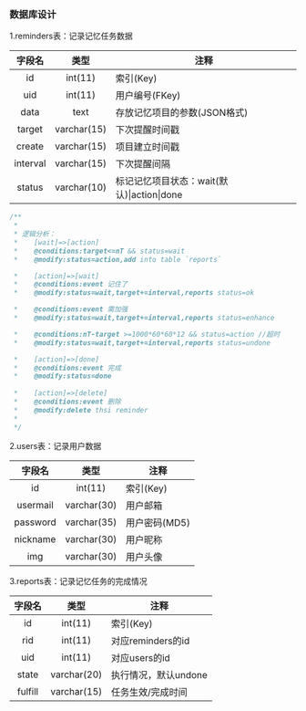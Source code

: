 ### 数据库设计
1.reminders表：记录记忆任务数据

字段名	|类型		|注释
:------:|:---------:|--------------------------------
id		|int(11)	|索引(Key)
uid		|int(11)	|用户编号(FKey)
data	|text		|存放记忆项目的参数(JSON格式)
target	|varchar(15)|下次提醒时间戳
create  |varchar(15)|项目建立时间戳
interval|varchar(15)|下次提醒间隔
status	|varchar(10)|标记记忆项目状态：wait(默认)\|action\|done

```javascript  
/**
 *
 * 逻辑分析：
 *    [wait]=>[action]
 *    @conditions:target<=nT && status=wait
 *    @modify:status=action,add into table `reports`

 *    [action]=>[wait]
 *    @conditions:event 记住了
 *    @modify:status=wait,target+=interval,reports status=ok

 *    @conditions:event 需加强
 *    @modify:status=wait,target+=interval,reports status=enhance

 *    @conditions:nT-target >=1000*60*60*12 && status=action //超时
 *    @modify:status=wait,target+=interval,reports status=undone

 *    [action]=>[done]
 *    @conditions:event 完成
 *    @modify:status=done
 
 *    [action]=>[delete]
 *    @conditions:event 删除
 *    @modify:delete thsi reminder
 *
 */
```

2.users表：记录用户数据

字段名  |类型       |注释
:------:|:---------:|--------------------------------
id      |int(11)    |索引(Key)
usermail|varchar(30)|用户邮箱
password|varchar(35)|用户密码(MD5)
nickname|varchar(30)|用户昵称
img     |varchar(30)|用户头像

3.reports表：记录记忆任务的完成情况

字段名  |类型       |注释
:------:|:---------:|--------------------------------
id      |int(11)    |索引(Key)
rid     |int(11)    |对应reminders的id
uid     |int(11)    |对应users的id
state   |varchar(20)|执行情况，默认undone
fulfill |varchar(15)|任务生效/完成时间
